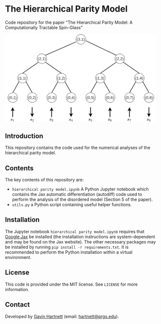 # The Hierarchical Parity Model
Code repository for the paper "The Hierarchical Parity Model: A Computationally Tractable Spin-Glass"

<img src="figures/binary_tree_with_background.png" alt="comparison" width="500"/>

## Introduction
This repository contains the code used for the numerical analyses of the hierarchical parity model.

## Contents
The key contents of this repository are:
- `hierarchical parity model.ipynb` A Python Jupyter notebook which contains the Jax automatic differentiation (autodiff) code used to perform the analysis of the disordered model (Section 5 of the paper).
- `utils.py` a Python script containing useful helper functions.

## Installation
The Jupyter notebook `hierarchical parity model.ipynb` requires that [Google Jax](https://github.com/google/jax) be installed (the installation instructions are system-dependent and may be found on the Jax website). The other necessary packages may be installed by running `pip install -r requirements.txt`. It is recommended to perform the Python installation within a virtual environment.

## License
This code is provided under the MIT license. See `LICENSE` for more information.

## Contact
Developed by [Gavin Hartnett](https://www.rand.org/about/people/h/hartnett_gavin_s.html) (email: hartnett@prgs.edu).

